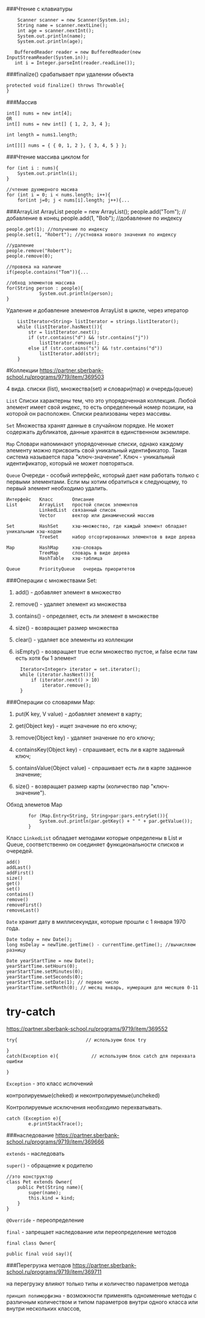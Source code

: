 ###Чтение с клавиатуры
````
    Scanner scanner = new Scanner(System.in);
    String name = scanner.nextLine();
    int age = scanner.nextInt();
    System.out.println(name);
    System.out.println(age);
````

       BufferedReader reader = new BufferedReader(new InputStreamReader(System.in));
       int i = Integer.parseInt(reader.readLine());

###finalize() срабатывает при удалении обьекта

    protected void finalize() throws Throwable{
    }
    
###Массив

    int[] nums = new int[4];
    OR
    int[] nums = new int[] { 1, 2, 3, 4 };     
    
    int length = nums1.length;
    
    int[][] nums = { { 0, 1, 2 }, { 3, 4, 5 } };
    
###Чтение массива циклом for

    for (int i : nums){                 
        System.out.println(i);
    }    
    
    //чтение духмерного масива
    for (int i = 0; i < nums.length; i++){
        for(int j=0; j < nums[i].length; j++){...
        
###ArrayList
    ArrayList<String> people = new ArrayList<String>();
    people.add("Tom"); //добавление в конец
    people.add(1, "Bob"); //добавление по индексу
    
    people.get(1); //получение по индексу
    people.set(1, "Robert"); //устновка нового значения по индексу
    
    //удаление
    people.remove("Robert");
    people.remove(0);
    
    //провека на наличие
    if(people.contains("Tom")){... 
    
    //обход элементов массива
    for(String person : people){              
                System.out.println(person);
    }
    
Удаление и добавление элементов ArrayList в цикле, через итератор
    
        ListIterator<String> listIterator = strings.listIterator();
        while (listIterator.hasNext()){
            str = listIterator.next();
            if (str.contains("d") && !str.contains("j"))
                listIterator.remove();
            else if (str.contains("s") && !str.contains("d"))
                listIterator.add(str);
        }    
        
#Коллекции
https://partner.sberbank-school.ru/programs/9719/item/369503

4 вида. списки (list), множества(set) и словари(map) и очередь(queue)

`List` Списки характерны тем, что это упорядоченная коллекция. Любой элемент имеет свой индекс, то есть определенный номер позиции, на которой он расположен. Списки реализованы через массивы.

`Set` Множества хранят данные в случайном порядке. Не может содержать дубликатов, данные хранятся в единственном экземляре.

`Map` Словари напоминают упорядоченные списки, однако каждому элементу можно присвоить свой уникальный идентификатор. Такая система называется пара "ключ-значение". Ключ - уникальный идентификатор, который не может повторяться.

`Queue` Очереди - особый интерфейс, который дает нам работать только с первыми элементами. Если мы хотим обратиться к следующему, то первый элемент необходимо удалить. 
 
````
Интерфейс	Класс	    Описание
List	    ArrayList	простой список элементов
            LinkedList	связанный список
            Vector	    вектор или динамический массив

Set	        HashSet	    хэш-множество, где каждый элемент обладает уникальным хэш-кодом
            TreeSet	    набор отсортированных элементов в виде дерева

Map	        HashMap	    хэш-словарь
            TreeMap	    словарь в виде дерева
            HashTable	хэш-таблица

Queue	    PriorityQueue	очередь приоритетов

````

###Операции с множествами Set:
   
   1. add() - добавляет элемент в множество
   
   2. remove() - удаляет элемент из множества
   
   3. contains() - определяет, есть ли элемент в множестве
   
   4. size() - возвращает размер множества
   
   5. clear() - удаляет все элементы из коллекции
   
   6. isEmpty() - возвращает true если множество пустое, и false если там есть хотя бы 1 элемент
   ````
        Iterator<Integer> iterator = set.iterator();
        while (iterator.hasNext()){
            if (iterator.next() > 10)
                iterator.remove();
        }   
   ````
###Операции со словарями Map:

1. put(K key, V value) - добавляет элемент в карту;

2. get(Object key) - ищет значение по его ключу;

3. remove(Object key) - удаляет значение по его ключу;

4. containsKey(Object key) - спрашивает, есть ли в карте заданный ключ;

5. containsValue(Object value) - спрашивает есть ли в карте заданное значение;

6. size() - возвращает размер карты (количество пар "ключ-значение").

Обход элеметов Map
````
        for (Map.Entry<String, String>par:pars.entrySet()){
            System.out.println(par.getKey() + " " + par.getValue());
        }
````

Класс `LinkedList` обладает методами которые определены в List и Queue, соответственно он соединяет функциональности списков и очередей.
````
add()
addLast()
addFirst()
size()
get()
set()
contains()
remove()
removeFirst()
removeLast()

````

`Date` хранит дату в миллисекундах, которые прошли с 1 января 1970 года.     
    
    Date today = new Date();
    long msDelay = newTime.getTime() - currentTime.getTime(); //вычисляем разницу 
         
    Date yearStartTime = new Date(); 
    yearStartTime.setHours(0); 
    yearStartTime.setMinutes(0); 
    yearStartTime.setSeconds(0); 
    yearStartTime.setDate(1); // первое число 
    yearStartTime.setMonth(0); // месяц январь, нумерация для месяцев 0-11
    
# try-catch
https://partner.sberbank-school.ru/programs/9719/item/369552

    try{                         // используем блок try
      
    }
    catch(Exception e){            // используем блок catch для перехвата ошибки
       
    }
    
`Exception` - это класс ислючений    

контролируемые(cheked) и неконтролируемые(uncheked)

Контролируемые исключения необходимо перехватывать.

    catch (Exception e){
            e.printStackTrace();

###наследование
https://partner.sberbank-school.ru/programs/9719/item/369666

`extends` - наследовать

`super()` - обращение к родителю

    //это конструктор
    class Pet extends Owner{
        public Pet(String name){
            super(name);
            this.kind = kind;
        }        
    }
    
`@Override` - переопределение   

`final` - запрещает наследование или переопределение методов

    final class Owner{
    
    public final void say(){
    
    
###Перегрузка методов
https://partner.sberbank-school.ru/programs/9719/item/369711

на перегрузку влияют только типы и количество параметров метода

`принцип полиморфизма` - возможности применять одноименные методы с различным количеством и типом параметров внутри одного класса или внутри нескольких классов,    